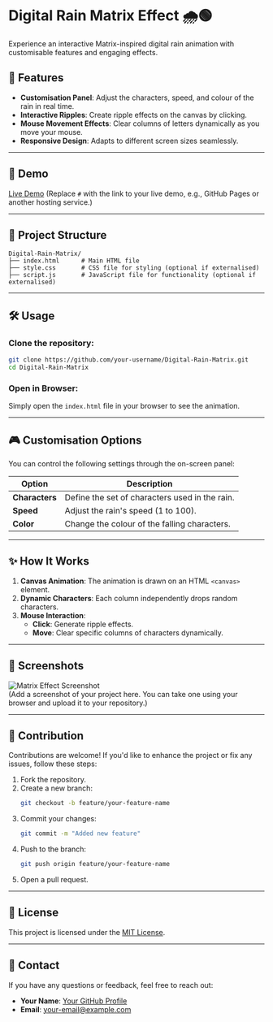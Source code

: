 
# Digital Rain Matrix Effect 🌧️🟢

Experience an interactive Matrix-inspired digital rain animation with customisable features and engaging effects. 

## 🌟 Features
- **Customisation Panel**: Adjust the characters, speed, and colour of the rain in real time.
- **Interactive Ripples**: Create ripple effects on the canvas by clicking.
- **Mouse Movement Effects**: Clear columns of letters dynamically as you move your mouse.
- **Responsive Design**: Adapts to different screen sizes seamlessly.

---

## 🚀 Demo

[Live Demo](#) (Replace `#` with the link to your live demo, e.g., GitHub Pages or another hosting service.)

---

## 📂 Project Structure
```
Digital-Rain-Matrix/
├── index.html      # Main HTML file
├── style.css       # CSS file for styling (optional if externalised)
├── script.js       # JavaScript file for functionality (optional if externalised)
```

---

## 🛠️ Usage

### Clone the repository:
```bash
git clone https://github.com/your-username/Digital-Rain-Matrix.git
cd Digital-Rain-Matrix
```

### Open in Browser:
Simply open the `index.html` file in your browser to see the animation.

---

## 🎮 Customisation Options

You can control the following settings through the on-screen panel:

| Option        | Description                              |
|---------------|------------------------------------------|
| **Characters** | Define the set of characters used in the rain. |
| **Speed**      | Adjust the rain's speed (1 to 100).       |
| **Color**      | Change the colour of the falling characters.|

---

## ✨ How It Works
1. **Canvas Animation**: The animation is drawn on an HTML `<canvas>` element.
2. **Dynamic Characters**: Each column independently drops random characters.
3. **Mouse Interaction**:
   - **Click**: Generate ripple effects.
   - **Move**: Clear specific columns of characters dynamically.

---

## 📸 Screenshots

![Matrix Effect Screenshot](#)  
(Add a screenshot of your project here. You can take one using your browser and upload it to your repository.)

---

## 🤝 Contribution

Contributions are welcome! If you'd like to enhance the project or fix any issues, follow these steps:

1. Fork the repository.
2. Create a new branch:
    ```bash
    git checkout -b feature/your-feature-name
    ```
3. Commit your changes:
    ```bash
    git commit -m "Added new feature"
    ```
4. Push to the branch:
    ```bash
    git push origin feature/your-feature-name
    ```
5. Open a pull request.

---

## 📜 License

This project is licensed under the [MIT License](LICENSE).

---

## 📧 Contact

If you have any questions or feedback, feel free to reach out:

- **Your Name**: [Your GitHub Profile](https://github.com/your-username)
- **Email**: your-email@example.com
